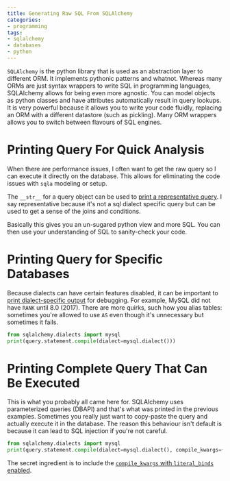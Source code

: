 ```yaml
---
title: Generating Raw SQL From SQLAlchemy
categories:
- programming
tags:
- sqlalchemy
- databases
- python
---
```


`SQLAlchemy` is the python library that is used as an abstraction layer to different ORM.
It implements pythonic patterns and whatnot.
Whereas many ORMs are just syntax wrappers to write SQL in programming languages, SQLAlchemy allows for being even more agnostic.
You can model objects as python classes and have attributes automatically result in query lookups.
It is very powerful because it allows you to write your code fluidly, replacing an ORM with a different datastore (such
as pickling).
Many ORM wrappers allows you to switch between flavours of SQL engines.

# Printing Query For Quick Analysis

When there are performance issues, I often want to get the raw query so I can execute it directly on the database.
This allows for eliminating the code issues with `sqla` modeling or setup.

The `__str__` for a query object can be used to [print a representative query][1].
I say representative because it's not a sql dialect specific query but can be used to get a sense of the joins and conditions.

Basically this gives you an un-sugared python view and more SQL.
You can then use your understanding of SQL to sanity-check your code.

[1]: https://docs.sqlalchemy.org/en/13/faq/sqlexpressions.html#how-do-i-render-sql-expressions-as-strings-possibly-with-bound-parameters-inlined

# Printing Query for Specific Databases

Because dialects can have certain features disabled, it can be important to [print dialect-specific output][2] for debugging.
For example, MySQL did not have `RANK` until 8.0 (2017).
There are more quirks, such how you alias tables: sometimes you're allowed to use `AS` even though it's unnecessary but
sometimes it fails.

```python
from sqlalchemy.dialects import mysql
print(query.statement.compile(dialect=mysql.dialect()))
```

[2]: https://docs.sqlalchemy.org/en/13/faq/sqlexpressions.html#stringifying-for-specific-databases

# Printing Complete Query That Can Be Executed

This is what you probably all came here for.
SQLAlchemy uses parameterized queries (DBAPI) and that's what was printed in the previous examples.
Sometimes you really just want to copy-paste the query and actually execute it in the database.
The reason this behaviour isn't default is because it can lead to SQL injection if you're not careful.

```python
from sqlalchemy.dialects import mysql
print(query.statement.compile(dialect=mysql.dialect(), compile_kwargs={'literal_binds': True}))
```

The secret ingredient is to include the [`compile_kwargs` with `literal_binds` enabled][3].

[3]: https://docs.sqlalchemy.org/en/13/faq/sqlexpressions.html#rendering-bound-parameters-inline
